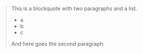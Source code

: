 > This is a blockquote with two paragraphs and a list.
>
> * a
> * b
> * c
>
> And here goes the second paragraph.
